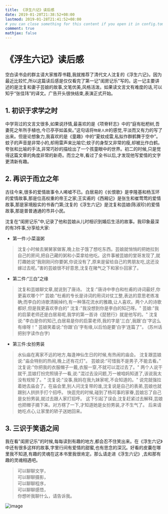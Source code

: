 ```yaml
---
title: 《浮生六记》读后感
date: 2019-01-20T21:38:52+08:00
lastmod: 2019-01-28T21:41:52+08:00
# you can close something for this content if you open it in config.toml.
comment: true
mathjax: false
---
```



# 《浮生六记》读后感

空白读书会的群主请大家推荐书籍,我就推荐了清代文人沈复的《浮生六记》。因为最近比较忙,所以这篇读后感是仅仅看完了第一记"闺房记乐"写的。这一记主要讲述的是沈复和妻子芸娘的故事,文笔优美,风格活泼。如果读文言文有难度的话,可以知乎“张佳玮”的译文。广告开头很快结束,表演正式开始。

## 1. 初识于求学之时

中学背过的文言文很多,如果说抒情,最喜欢的是《项脊轩志》中的“庭有枇杷树,吾妻死之年所手植也,今已亭亭如盖矣。”这句话将`物是人非`的感觉,平淡而又有力的写了出来。但是论想象力,我喜欢的是《童趣》中的“夏蚊成雷,私拟作群鹤舞于空中”。蚊子的声音是非常小的,却用雷声来比喻它;蚊子的身型又非常的瘦,却被比作白鹤。夸张和比喻的手法,非常巧妙的描绘出了一个孩童眼中的世界。初二的时候,只是觉得这篇文章的角度非常的新奇。而立之年,看过了全书以后,才发现他写爱情的文字更清新有趣。

## 2. 再识于而立之年

古往今来,很多的爱情故事令人唏嘘不已。白居易的《长恨歌》是李隆基和杨玉环的爱情故事,那是位高权重的帝王之家;王实甫的《西厢记》是张生和崔莺莺的爱情故事,那是家境殷实的书香门第;沈复的《浮生六记》是沈复和芸娘(陈淑珍)的爱情故事,那是普普通通的市井小民。

沈复在“闺房记乐”中,记录了他和芸娘从儿时相识到婚后生活的故事。我印象最深的有3件事,分享给大家:

* 第一件:小菜温粥
> 沈复小时候去舅舅家做客,晚上肚子饿了想吃东西。芸娘就悄悄的把她拉到自己的房间,把自己藏的粥和小菜拿给他吃。这件事被芸娘的堂哥发现了,就打趣她说“我刚刚问你要粥,你说没有了,原来是留给自己的男朋友吃,这还没嫁过去呢。”害的芸娘很不好意思,沈复在赌气之下和家仆回家了。

* 第二件:“三白”之缘

> 沈复和芸娘聊文章,就说到了唐诗。
> 沈复:"唐诗中李白和杜甫的诗词最好,你更喜欢哪个?"
> 芸娘:"杜甫的专长是诗词的用词对仗工整,表达的意思老练准确;而李白的诗歌清婉绰约,有一种落花流水的雅趣,让人喜欢。两个人的诗歌都好,但是我更喜欢李白的"
> 沈复:"我没想到你是李白的知己呀。"
> 芸娘:"我的启蒙老师还是白居易呢,我学的第一首诗《琵琶行》就是他写的。"
> 沈复说:"李白是你的知己,白居易是你的启蒙老师,我的字是'三白',我跟'白'字这么有缘呀！"
> 芸娘笑着说:"你跟'白'字有缘,以后怕是要‘白字’连篇了"。
>(苏州话把别字读作白字)

* 第三件:女扮男装

> 水仙庙在离家不远的地方,每逢神仙生日的时候,有热闹的庙会。
> 沈复跟芸娘说:"庙会特别的热闹,晚上还有花灯"。
> 芸娘说:“可惜我不是男子,不能去看。”
> 沈复说:"你把我的衣服帽子一戴,衣服一穿,不就可以混过去了。"
> 两个人说干就干,芸娘打扮完照镜子一看,说:"混过去没问题,万一被咱妈知道了,该说我太没有规矩了。"
> 沈复说:"没事,我妈在我九妹家呢,不会知道的。"
> 说完就强拉着她去庙会了。在庙会里,别人问沈复带的谁,沈复说是自己的表弟,芸娘也就跟别人拱拱手打个招呼。
> 快逛完的时候,碰到了杨司事的家眷,芸娘忘了自己是女扮男装,就过去跟人家打招呼。
> 这下引起了误会,沈复赶紧过去解释,芸娘也把帽子摘下来。对方楞了一下,才知道她是女扮男装,才不生气了。
> 后来请她吃点心,让家里的轿子送她回来。

## 3. 三识于笑语之间

我在看"闺房记乐"的时候,每每读到有趣的地方,都会忍不住笑出来。在《浮生六记》中还有很多这样的故事,字里行间有爱情的甜蜜,也有思念的深沉。好看的皮囊在哪里我不知道,有趣的灵魂在这本书里我很肯定。那么请走进《浮生六记》,去和那有趣的灵魂相遇吧。

> 可以聊聊文学，   
> 可以聊聊摄影，   
> 可以聊聊程序，   
> 可以聊聊感悟，   
> 你想听我聊什么，请告诉我。

![image](https://mmbiz.qpic.cn/mmbiz_jpg/IDHaWiaS8DJpDWaY4ZNTpQR4riciaVTEqPkpwGNwbmUxHUjv8licNxNlD9IEia7rCb8KYibdRWCiamYGRfetNW1CyqWTQ/0?wx_fmt=jpeg)